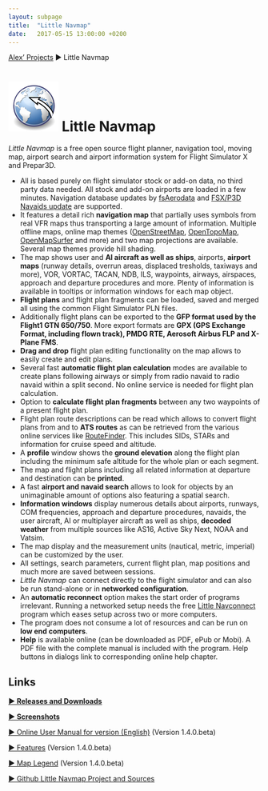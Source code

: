 ```yaml
---
layout: subpage
title:  "Little Navmap"
date:   2017-05-15 13:00:00 +0200
---
```

[Alex’ Projects](index.html) ► Little Navmap
# ![Little Navmap](assets/images/navroute.png) Little Navmap

*Little Navmap* is a free open source flight planner, navigation tool, moving map, airport search and airport information system for Flight Simulator X and Prepar3D.

* All is based purely on flight simulator stock or add-on data, no third party data needed. All stock and add-on airports are loaded in a few minutes. Navigation database updates by [fsAerodata](https://www.fsaerodata.com) and [FSX/P3D Navaids update](https://www.aero.sors.fr/navaids3.html) are supported.
* It features a detail rich **navigation map** that partially uses symbols from real VFR maps thus transporting a large amount of information. Multiple offline maps, online map themes ([OpenStreetMap](https://www.openstreetmap.org), [OpenTopoMap](https://opentopomap.org), [OpenMapSurfer](http://korona.geog.uni-heidelberg.de/) and more) and two map projections are available. Several map themes provide hill shading.
* The map shows user and **AI aircraft as well as ships**, airports, **airport maps** (runway details, overrun areas, displaced tresholds, taxiways and more), VOR, VORTAC, TACAN, NDB, ILS, waypoints, airways, airspaces, approach and departure procedures and more. Plenty of information is available in tooltips or information windows for each map object.
* **Flight plans** and flight plan fragments can be loaded, saved and merged all using the common Flight Simulator PLN files.
* Additionally flight plans can be exported to the **GFP format used by the Flight1 GTN 650/750**. More export formats are **GPX (GPS Exchange Format, including flown track), PMDG RTE, Aerosoft Airbus FLP and X-Plane FMS**.
* **Drag and drop** flight plan editing functionality on the map allows to easily create and edit plans.
* Several fast **automatic flight plan calculation** modes are available to create plans following airways or simply from radio navaid to radio navaid within a split second. No online service is needed for flight plan calculation.
* Option to **calculate flight plan fragments** between any two waypoints of a present flight plan.
* Flight plan route descriptions can be read which allows to convert flight plans from and to **ATS routes** as can be retrieved from the various online services like [RouteFinder](http://rfinder.asalink.net). This includes SIDs, STARs and information for cruise speed and altitude.
* A **profile** window shows the **ground elevation** along the flight plan including the minimum safe altitude for the whole plan or each segment.
* The map and flight plans including all related information at departure and destination can be **printed**.
* A fast **airport and navaid search** allows to look for objects by an unimaginable amount of options also featuring a spatial search.
* **Information windows** display numerous details about airports, runways, COM frequencies, approach and departure procedures, navaids, the user aircraft, AI or multiplayer aircraft as well as ships, **decoded weather** from multiple sources like AS16, Active Sky Next, NOAA and Vatsim.
* The map display and the measurement units (nautical, metric, imperial) can be customized by the user.
* All settings, search parameters, current flight plan, map positions and much more are saved between sessions.
* *Little Navmap* can connect directly to the flight simulator and can also be run stand-alone or in **networked configuration**.
* An **automatic reconnect** option makes the start order of programs irrelevant. Running a networked setup needs the free [Little Navconnect](littlenavconnect.html) program which eases setup across two or more computers.
* The program does not consume a lot of resources and can be run on **low end computers**.
* **Help** is available online \(can be downloaded as PDF, ePub or Mobi\). A PDF file with the complete manual is included with the program. Help buttons in dialogs link to corresponding online help chapter.

## Links

[**► Releases and Downloads**](https://github.com/albar965/littlenavmap/releases)

[**► Screenshots**](littlenavmapscreens.html)

[► Online User Manual for version \(English\)](https://albar965.gitbooks.io/little-navmap-user-manual/content/v/release/1.4/en) \(Version 1.4.0.beta\)

[► Features](https://albar965.gitbooks.io/little-navmap-user-manual/content/v/release/1.4/en/FEATURES.html) \(Version 1.4.0.beta\)

[► Map Legend](https://albar965.gitbooks.io/little-navmap-user-manual/content/v/release/1.4/en/LEGEND.html) \(Version 1.4.0.beta\)

[► Github Little Navmap Project and Sources](https://github.com/albar965/littlenavmap)
